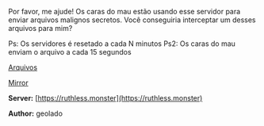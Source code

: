 Por favor, me ajude! Os caras do mau estão usando esse servidor para enviar arquivos malignos secretos.
Você conseguiria interceptar um desses arquivos para mim? 

Ps: Os servidores é resetado a cada N minutos
Ps2: Os caras do mau enviam o arquivo a cada 15 segundos

[Arquivos](https://static.pwn2win.party/ruthless_monster_89991083830b34941b37975d5181b27b9dc1b45989b31380af5e4ab0f10a9a49.tar.gz)

[Mirror](https://drive.google.com/file/d/1Au41CHVN8GVI4dR0b5MJFJAv6jZRJo0j/view?usp=drivesdk)


**Server:** [https://ruthless.monster](https://ruthless.monster)

**Author:** geolado
